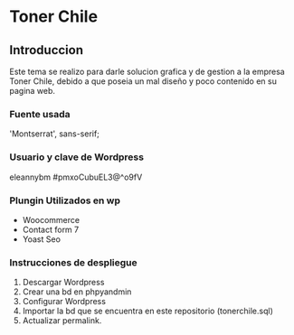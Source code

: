 # Toner Chile
## Introduccion
Este tema se realizo para darle solucion grafica y de gestion a la empresa Toner Chile, debido a que poseia un mal diseño 
y poco contenido en su pagina web.
### Fuente usada
'Montserrat', sans-serif;
### Usuario y clave de Wordpress
eleannybm
#pmxoCubuEL3@^o9fV
### Plungin Utilizados en wp
- Woocommerce
- Contact form 7
- Yoast Seo
### Instrucciones de despliegue
1. Descargar Wordpress
2. Crear una bd en phpyandmin
3. Configurar Wordpress
3. Importar la bd que se encuentra en este repositorio (tonerchile.sql)
4. Actualizar permalink.
